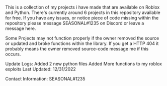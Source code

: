 This is a collection of my projects i have made that are available on Roblox and Python. There's currently around 6 projects in this repository available for free.
If you have any issues, or notice piece of code missing within the repository please message SEASONAL#1235 on Discord or leave a message here.


Some Projects may not function properly if the owner removed the source or updated and broke functions within the library.
If you get a HTTP 404 it probably means the owner removed source-code message me if this occurs.

Update Logs:
Added 2 new python files
Added More functions to my roblox exploits
Last Updated: 12/31/2022

Contact Information:
SEASONAL#1235
